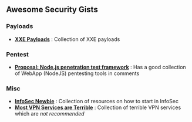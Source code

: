 ## Awesome Security Gists

### Payloads

- [**XXE Payloads**](https://gist.github.com/staaldraad/01415b990939494879b4) : Collection of XXE payloads

### Pentest

- [**Proposal: Node.js penetration test framework**](https://gist.github.com/jesusprubio/8f092af4ca252e252eab) : Has a good collection of WebApp (NodeJS) pentesting tools in comments

### Misc

- [**InfoSec Newbie**](https://gist.github.com/mubix/5737a066c8845d25721ec4bf3139fd31) : Collection of resources on how to start in InfoSec
- [**Most VPN Services are Terrible**](https://gist.github.com/kennwhite/1f3bc4d889b02b35d8aa) : Collection of terrible VPN services which are *not recommended*
